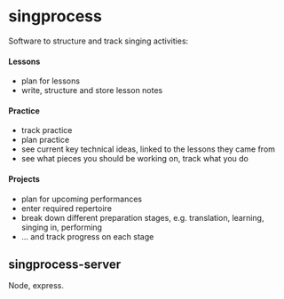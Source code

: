 # singprocess
Software to structure and track singing activities:

#### Lessons
   - plan for lessons
   - write, structure and store lesson notes

#### Practice
  - track practice
  - plan practice
  - see current key technical ideas, linked to the lessons they came from
  - see what pieces you should be working on, track what you do
  
#### Projects
   - plan for upcoming performances
   - enter required repertoire
   - break down different preparation stages, e.g. translation, learning, singing in, performing
   - ... and track progress on each stage


## singprocess-server
Node, express.
